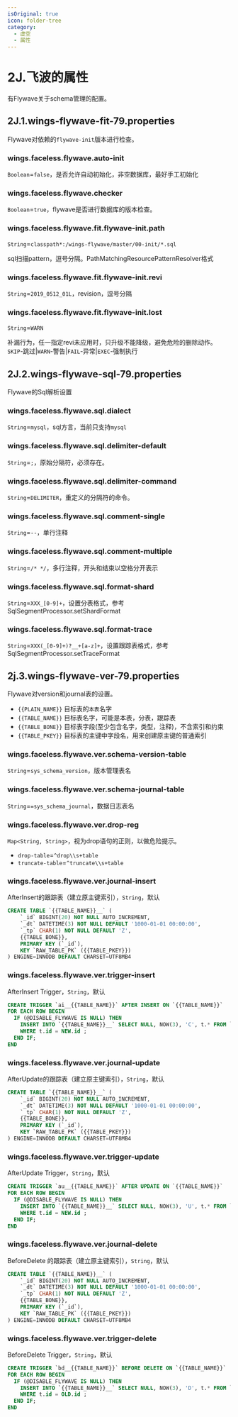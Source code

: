 ```yaml
---
isOriginal: true
icon: folder-tree
category:
  - 虚空
  - 属性
---
```


# 2J.飞波的属性

有Flywave关于schema管理的配置。

## 2J.1.wings-flywave-fit-79.properties

Flywave对依赖的`flywave-init`版本进行检查。

### wings.faceless.flywave.auto-init

`Boolean`=`false`，是否允许自动初始化，非空数据库，最好手工初始化

### wings.faceless.flywave.checker

`Boolean`=`true`，flywave是否进行数据库的版本检查。

### wings.faceless.flywave.fit.flywave-init.path

`String`=`classpath*:/wings-flywave/master/00-init/*.sql`

sql扫描pattern，逗号分隔。PathMatchingResourcePatternResolver格式

### wings.faceless.flywave.fit.flywave-init.revi

`String`=`2019_0512_01L`，revision，逗号分隔

### wings.faceless.flywave.fit.flywave-init.lost

`String`=`WARN`

补漏行为，任一指定revi未应用时，只升级不能降级，避免危险的删除动作。
`SKIP`-跳过|`WARN`-警告|`FAIL`-异常|`EXEC`-强制执行

## 2J.2.wings-flywave-sql-79.properties

Flywave的Sql解析设置

### wings.faceless.flywave.sql.dialect

`String`=`mysql`，sql方言，当前只支持`mysql`

### wings.faceless.flywave.sql.delimiter-default

`String`=`;`，原始分隔符，必须存在。

### wings.faceless.flywave.sql.delimiter-command

`String`=`DELIMITER`，重定义的分隔符的命令。

### wings.faceless.flywave.sql.comment-single

`String`=`--`，单行注释

### wings.faceless.flywave.sql.comment-multiple

`String`=`/* */`，多行注释，开头和结束以空格分开表示

### wings.faceless.flywave.sql.format-shard

`String`=`XXX_[0-9]+`，设置分表格式，参考 SqlSegmentProcessor.setShardFormat

### wings.faceless.flywave.sql.format-trace

`String`=`XXX(_[0-9]+)?__+[a-z]+`，设置跟踪表格式，参考 SqlSegmentProcessor.setTraceFormat

## 2j.3.wings-flywave-ver-79.properties

Flywave对version和journal表的设置。

* `{{PLAIN_NAME}}` 目标表的`本表`名字
* `{{TABLE_NAME}}` 目标表名字，可能是本表，分表，跟踪表
* `{{TABLE_BONE}}` 目标表字段(至少包含名字，类型，注释)，不含索引和约束
* `{{TABLE_PKEY}}` 目标表的主键中字段名，用来创建原主键的普通索引

### wings.faceless.flywave.ver.schema-version-table

`String`=`sys_schema_version`，版本管理表名

### wings.faceless.flywave.ver.schema-journal-table

`String`=`=sys_schema_journal`，数据日志表名

### wings.faceless.flywave.ver.drop-reg

`Map<String, String>`，视为drop语句的正则，以做危险提示。

* `drop-table`=`^drop\\s+table`
* `truncate-table`=`^truncate\\s+table`

### wings.faceless.flywave.ver.journal-insert

AfterInsert的跟踪表（建立原主键索引），`String`，默认

```sql
CREATE TABLE `{{TABLE_NAME}}__` (
    `_id` BIGINT(20) NOT NULL AUTO_INCREMENT,
    `_dt` DATETIME(3) NOT NULL DEFAULT '1000-01-01 00:00:00',
    `_tp` CHAR(1) NOT NULL DEFAULT 'Z',
    {{TABLE_BONE}},
    PRIMARY KEY (`_id`),
    KEY `RAW_TABLE_PK` ({{TABLE_PKEY}})
) ENGINE=INNODB DEFAULT CHARSET=UTF8MB4
```

### wings.faceless.flywave.ver.trigger-insert

AfterInsert Trigger，`String`，默认

```sql
CREATE TRIGGER `ai__{{TABLE_NAME}}` AFTER INSERT ON `{{TABLE_NAME}}`
FOR EACH ROW BEGIN
  IF (@DISABLE_FLYWAVE IS NULL) THEN
    INSERT INTO `{{TABLE_NAME}}__` SELECT NULL, NOW(3), 'C', t.* FROM `{{TABLE_NAME}}` t
    WHERE t.id = NEW.id ;
  END IF;
END
```

### wings.faceless.flywave.ver.journal-update

AfterUpdate的跟踪表（建立原主键索引），`String`，默认

```sql
CREATE TABLE `{{TABLE_NAME}}__` (
    `_id` BIGINT(20) NOT NULL AUTO_INCREMENT,
    `_dt` DATETIME(3) NOT NULL DEFAULT '1000-01-01 00:00:00',
    `_tp` CHAR(1) NOT NULL DEFAULT 'Z',
    {{TABLE_BONE}},
    PRIMARY KEY (`_id`),
    KEY `RAW_TABLE_PK` ({{TABLE_PKEY}})
) ENGINE=INNODB DEFAULT CHARSET=UTF8MB4
```

### wings.faceless.flywave.ver.trigger-update

AfterUpdate Trigger，`String`，默认

```sql
CREATE TRIGGER `au__{{TABLE_NAME}}` AFTER UPDATE ON `{{TABLE_NAME}}`
FOR EACH ROW BEGIN
  IF (@DISABLE_FLYWAVE IS NULL) THEN
    INSERT INTO `{{TABLE_NAME}}__` SELECT NULL, NOW(3), 'U', t.* FROM `{{TABLE_NAME}}` t
    WHERE t.id = NEW.id ;
  END IF;
END
```

### wings.faceless.flywave.ver.journal-delete

BeforeDelete 的跟踪表（建立原主键索引），`String`，默认

```sql
CREATE TABLE `{{TABLE_NAME}}__` (
    `_id` BIGINT(20) NOT NULL AUTO_INCREMENT,
    `_dt` DATETIME(3) NOT NULL DEFAULT '1000-01-01 00:00:00',
    `_tp` CHAR(1) NOT NULL DEFAULT 'Z',
    {{TABLE_BONE}},
    PRIMARY KEY (`_id`),
    KEY `RAW_TABLE_PK` ({{TABLE_PKEY}})
) ENGINE=INNODB DEFAULT CHARSET=UTF8MB4
```

### wings.faceless.flywave.ver.trigger-delete

BeforeDelete Trigger，`String`，默认

```sql
CREATE TRIGGER `bd__{{TABLE_NAME}}` BEFORE DELETE ON `{{TABLE_NAME}}`
FOR EACH ROW BEGIN
  IF (@DISABLE_FLYWAVE IS NULL) THEN
    INSERT INTO `{{TABLE_NAME}}__` SELECT NULL, NOW(3), 'D', t.* FROM `{{TABLE_NAME}}` t
    WHERE t.id = OLD.id ;
  END IF;
END
```
